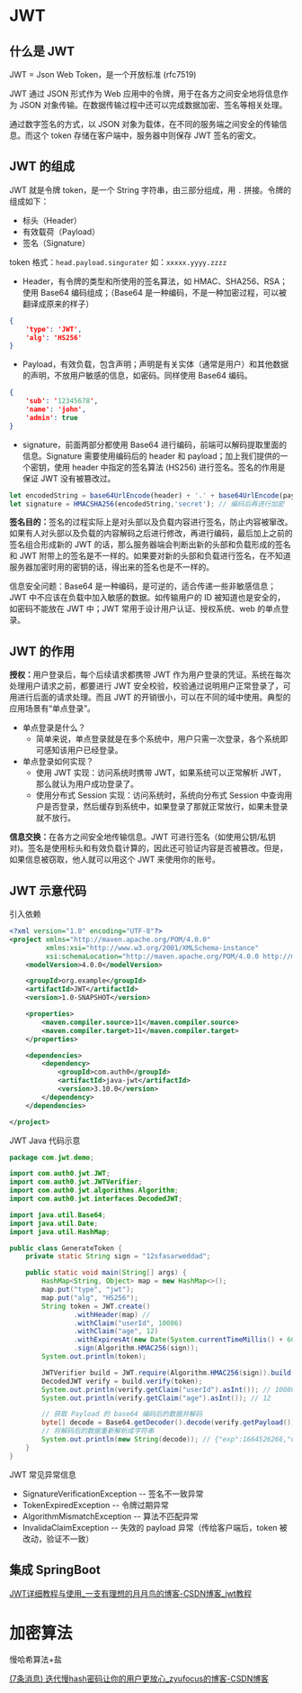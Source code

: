 # JWT

## 什么是 JWT

JWT = Json Web Token，是一个开放标准 (rfc7519)

JWT 通过 JSON 形式作为 Web 应用中的令牌，用于在各方之间安全地将信息作为 JSON 对象传输。在数据传输过程中还可以完成数据加密、签名等相关处理。

通过数字签名的方式，以 JSON 对象为载体，在不同的服务端之间安全的传输信息。而这个 token 存储在客户端中，服务器中则保存 JWT 签名的密文。

## JWT 的组成

JWT 就是令牌 token，是一个 String 字符串，由三部分组成，用 `.` 拼接。令牌的组成如下：

- 标头（Header）
- 有效载荷（Payload）
- 签名（Signature）

token 格式：`head.payload.singurater` 如：`xxxxx.yyyy.zzzz`

- Header，有令牌的类型和所使用的签名算法，如 HMAC、SHA256、RSA；使用 Base64 编码组成；（Base64 是一种编码，不是一种加密过程，可以被翻译成原来的样子）

```json
{
    'type': 'JWT',
    'alg': 'HS256'
}
```

- Payload，有效负载，包含声明；声明是有关实体（通常是用户）和其他数据的声明，不放用户敏感的信息，如密码。同样使用 Base64 编码。

```json
{
    'sub': '12345678',
    'name': 'john',
    'admin': true
}
```

- signature，前面两部分都使用 Base64 进行编码，前端可以解码提取里面的信息。Signature 需要使用编码后的 header 和 payload；加上我们提供的一个密钥，使用 header 中指定的签名算法 (HS256) 进行签名。签名的作用是保证 JWT 没有被篡改过。

```js
let encodedString = base64UrlEncode(header) + '.' + base64UrlEncode(payload); // 用 base64 进行编码
let signature = HMACSHA256(encodedString,'secret'); // 编码后再进行加密
```

<b>签名目的：</b>签名的过程实际上是对头部以及负载内容进行签名，防止内容被窜改。如果有人对头部以及负载的内容解码之后进行修改，再进行编码，最后加上之前的签名组合形成新的 JWT 的话，那么服务器端会判断出新的头部和负载形成的签名和 JWT 附带上的签名是不一样的。如果要对新的头部和负载进行签名，在不知道服务器加密时用的密钥的话，得出来的签名也是不一样的。

信息安全问题：Base64 是一种编码，是可逆的，适合传递一些非敏感信息；JWT 中不应该在负载中加入敏感的数据。如传输用户的 ID 被知道也是安全的，如密码不能放在 JWT 中；JWT 常用于设计用户认证、授权系统、web 的单点登录。

## JWT 的作用

<b>授权：</b>用户登录后，每个后续请求都携带 JWT 作为用户登录的凭证。系统在每次处理用户请求之前，都要进行 JWT 安全校验，校验通过说明用户正常登录了，可用进行后面的请求处理。而且 JWT 的开销很小，可以在不同的域中使用。典型的应用场景有“单点登录”。

- 单点登录是什么？
    - 简单来说，单点登录就是在多个系统中，用户只需一次登录，各个系统即可感知该用户已经登录。
- 单点登录如何实现？
    - 使用 JWT 实现：访问系统时携带 JWT，如果系统可以正常解析 JWT，那么就认为用户成功登录了。
    - 使用分布式 Session 实现：访问系统时，系统向分布式 Session 中查询用户是否登录，然后缓存到系统中，如果登录了那就正常放行，如果未登录就不放行。

<b>信息交换：</b>在各方之间安全地传输信息。JWT 可进行签名（如使用公钥/私钥对)。签名是使用标头和有效负载计算的，因此还可验证内容是否被篡改。但是，如果信息被窃取，他人就可以用这个 JWT 来使用你的账号。

## JWT 示意代码

引入依赖

```xml
<?xml version="1.0" encoding="UTF-8"?>
<project xmlns="http://maven.apache.org/POM/4.0.0"
         xmlns:xsi="http://www.w3.org/2001/XMLSchema-instance"
         xsi:schemaLocation="http://maven.apache.org/POM/4.0.0 http://maven.apache.org/xsd/maven-4.0.0.xsd">
    <modelVersion>4.0.0</modelVersion>

    <groupId>org.example</groupId>
    <artifactId>JWT</artifactId>
    <version>1.0-SNAPSHOT</version>

    <properties>
        <maven.compiler.source>11</maven.compiler.source>
        <maven.compiler.target>11</maven.compiler.target>
    </properties>

    <dependencies>
        <dependency>
            <groupId>com.auth0</groupId>
            <artifactId>java-jwt</artifactId>
            <version>3.10.0</version>
        </dependency>
    </dependencies>

</project>
```

JWT Java 代码示意

```java
package com.jwt.demo;

import com.auth0.jwt.JWT;
import com.auth0.jwt.JWTVerifier;
import com.auth0.jwt.algorithms.Algorithm;
import com.auth0.jwt.interfaces.DecodedJWT;

import java.util.Base64;
import java.util.Date;
import java.util.HashMap;

public class GenerateToken {
    private static String sign = "12sfasarweddad";

    public static void main(String[] args) {
        HashMap<String, Object> map = new HashMap<>();
        map.put("type", "jwt");
        map.put("alg", "HS256");
        String token = JWT.create()
                .withHeader(map) //
                .withClaim("userId", 10086)
                .withClaim("age", 12)
                .withExpiresAt(new Date(System.currentTimeMillis() + 60 * 60 * 24))
                .sign(Algorithm.HMAC256(sign));
        System.out.println(token);

        JWTVerifier build = JWT.require(Algorithm.HMAC256(sign)).build();
        DecodedJWT verify = build.verify(token);
        System.out.println(verify.getClaim("userId").asInt()); // 10086
        System.out.println(verify.getClaim("age").asInt()); // 12

        // 获取 Payload 的 base64 编码后的数据并解码
        byte[] decode = Base64.getDecoder().decode(verify.getPayload());
        // 将解码后的数据重新解析成字符串
        System.out.println(new String(decode)); // {"exp":1664526266,"userId":10086,"age":12}
    }
}
```

JWT 常见异常信息

- SignatureVerificationException -- 签名不一致异常
- TokenExpiredException -- 令牌过期异常
- AlgorithmMismatchException -- 算法不匹配异常
- InvalidaClaimException -- 失效的 payload 异常（传给客户端后，token 被改动，验证不一致）

## 集成 SpringBoot

[JWT详细教程与使用_一支有理想的月月鸟的博客-CSDN博客_jwt教程](https://blog.csdn.net/Top_L398/article/details/109361680)

# 加密算法

慢哈希算法+盐

[(7条消息) 迭代慢hash密码让你的用户更放心_zyufocus的博客-CSDN博客](https://blog.csdn.net/qq_36655073/article/details/105908233)